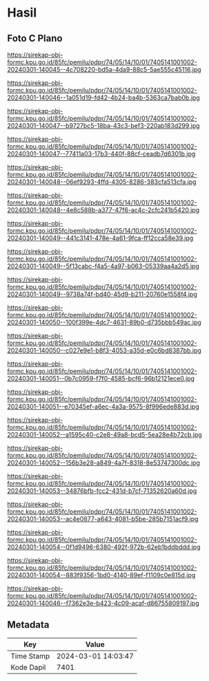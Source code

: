 # Hasil

## Foto C Plano

https://sirekap-obj-formc.kpu.go.id/85fc/pemilu/pdpr/74/05/14/10/01/7405141001002-20240301-140045--4c708220-bd5a-4da9-88c5-5ae555c45116.jpg

https://sirekap-obj-formc.kpu.go.id/85fc/pemilu/pdpr/74/05/14/10/01/7405141001002-20240301-140046--1a051d19-fd42-4b24-ba4b-5363ca7bab0b.jpg

https://sirekap-obj-formc.kpu.go.id/85fc/pemilu/pdpr/74/05/14/10/01/7405141001002-20240301-140047--b9727bc5-18ba-43c3-bef3-220ab183d299.jpg

https://sirekap-obj-formc.kpu.go.id/85fc/pemilu/pdpr/74/05/14/10/01/7405141001002-20240301-140047--77411a03-17b3-440f-88cf-ceadb7d6301b.jpg

https://sirekap-obj-formc.kpu.go.id/85fc/pemilu/pdpr/74/05/14/10/01/7405141001002-20240301-140048--06ef9293-4ffd-4305-8286-383cfa513cfa.jpg

https://sirekap-obj-formc.kpu.go.id/85fc/pemilu/pdpr/74/05/14/10/01/7405141001002-20240301-140048--4e8c588b-a377-47f6-ac4c-2cfc241b5420.jpg

https://sirekap-obj-formc.kpu.go.id/85fc/pemilu/pdpr/74/05/14/10/01/7405141001002-20240301-140049--441c3141-478e-4a61-9fca-ff12cca58e39.jpg

https://sirekap-obj-formc.kpu.go.id/85fc/pemilu/pdpr/74/05/14/10/01/7405141001002-20240301-140049--5f13cabc-f4a5-4a97-b063-05339aa4a2d5.jpg

https://sirekap-obj-formc.kpu.go.id/85fc/pemilu/pdpr/74/05/14/10/01/7405141001002-20240301-140049--9738a74f-bd40-45d9-b211-20760e1558f4.jpg

https://sirekap-obj-formc.kpu.go.id/85fc/pemilu/pdpr/74/05/14/10/01/7405141001002-20240301-140050--100f399e-4dc7-4631-89b0-d735bbb549ac.jpg

https://sirekap-obj-formc.kpu.go.id/85fc/pemilu/pdpr/74/05/14/10/01/7405141001002-20240301-140050--c027e9e1-b8f3-4053-a35d-e0c6bd8387bb.jpg

https://sirekap-obj-formc.kpu.go.id/85fc/pemilu/pdpr/74/05/14/10/01/7405141001002-20240301-140051--0b7c0959-f7f0-4585-bcf6-96b12121ece0.jpg

https://sirekap-obj-formc.kpu.go.id/85fc/pemilu/pdpr/74/05/14/10/01/7405141001002-20240301-140051--e70345ef-a6ec-4a3a-9575-8f996ede883d.jpg

https://sirekap-obj-formc.kpu.go.id/85fc/pemilu/pdpr/74/05/14/10/01/7405141001002-20240301-140052--a1595c40-c2e8-49a8-bcd5-5ea28e4b72cb.jpg

https://sirekap-obj-formc.kpu.go.id/85fc/pemilu/pdpr/74/05/14/10/01/7405141001002-20240301-140052--156b3e28-a849-4a7f-8318-8e53747300dc.jpg

https://sirekap-obj-formc.kpu.go.id/85fc/pemilu/pdpr/74/05/14/10/01/7405141001002-20240301-140053--34876bfb-fcc2-431d-b7cf-71352620a60d.jpg

https://sirekap-obj-formc.kpu.go.id/85fc/pemilu/pdpr/74/05/14/10/01/7405141001002-20240301-140053--ac4e0877-a643-4081-b5be-285b7151acf9.jpg

https://sirekap-obj-formc.kpu.go.id/85fc/pemilu/pdpr/74/05/14/10/01/7405141001002-20240301-140054--0f1d9496-6380-492f-972b-62eb1bddbddd.jpg

https://sirekap-obj-formc.kpu.go.id/85fc/pemilu/pdpr/74/05/14/10/01/7405141001002-20240301-140054--883f9356-1bd0-4140-89ef-f1109c0e815d.jpg

https://sirekap-obj-formc.kpu.go.id/85fc/pemilu/pdpr/74/05/14/10/01/7405141001002-20240301-140046--f7362e3e-b423-4c09-acaf-d86755809197.jpg


## Metadata

| Key        | Value               |
| ---------- | ------------------- |
| Time Stamp | 2024-03-01 14:03:47 |
| Kode Dapil | 7401                |



